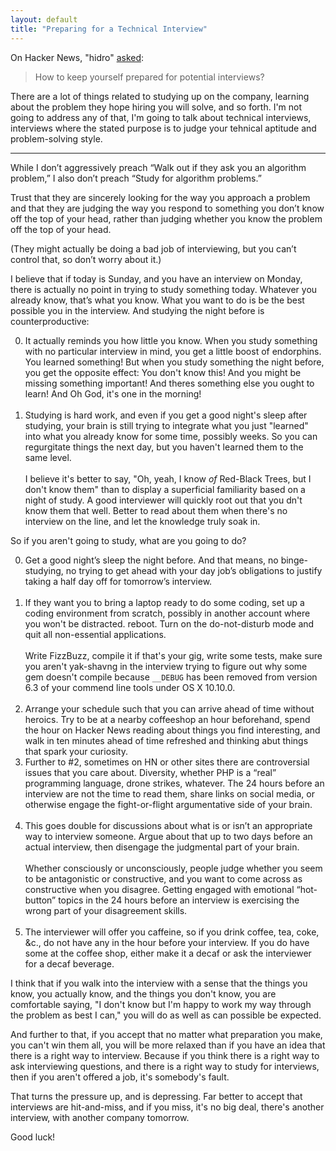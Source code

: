 ```yaml
---
layout: default
title: "Preparing for a Technical Interview"
---
```


On Hacker News, "hidro" [asked](https://news.ycombinator.com/item?id=9441500):

> How to keep yourself prepared for potential interviews?

There are a lot of things related to studying up on the company, learning about the problem they hope hiring you will solve, and so forth. I'm not going to address any of that, I'm going to talk about technical interviews, interviews where the stated purpose is to judge your tehnical aptitude and problem-solving style.

---

While I don’t aggressively preach “Walk out if they ask you an algorithm problem,” I also don’t preach “Study for algorithm problems.”

Trust that they are sincerely looking for the way you approach a problem and that they are judging the way you respond to something you don’t know off the top of your head, rather than judging whether you know the problem off the top of your head.

(They might actually be doing a bad job of interviewing, but you can’t control that, so don’t worry about it.)

I believe that if today is Sunday, and you have an interview on Monday, there is actually no point in trying to study something today. Whatever you already know, that’s what you know. What you want to do is be the best possible you in the interview. And studying the night before is counterproductive:

0. It actually reminds you how little you know. When you study something with no particular interview in mind, you get a little boost of endorphins. You learned something! But when you study something the night before, you get the opposite effect: You don't know this! And you might be missing something important! And theres something else you ought to learn! And Oh God, it's one in the morning!<br/><br/>
0. Studying is hard work, and even if you get a good night's sleep after studying, your brain is still trying to integrate what you just "learned" into what you already know for some time, possibly weeks. So you can regurgitate things the next day, but you haven't learned them to the same level.<br/><br/>I believe it's better to say, "Oh, yeah, I know *of* Red-Black Trees, but I don't know them" than to display a superficial familiarity based on a night of study. A good interviewer will quickly root out that you dn't know them that well. Better to read about them when there's no interview on the line, and let the knowledge truly soak in.

So if you aren't going to study, what are you going to do?

0. Get a good night’s sleep the night before. And that means, no binge-studying, no trying to get ahead with your day job’s obligations to justify taking a half day off for tomorrow’s interview.<br/><br/>
0. If they want you to bring a laptop ready to do some coding, set up a coding environment from scratch, possibly in another account where you won't be distracted. reboot. Turn on the do-not-disturb mode and quit all non-essential applications.<br/><br/>Write FizzBuzz, compile it if that's your gig, write some tests, make sure you aren't yak-shavng in the interview trying to figure out why some gem doesn't compile because `__DEBUG` has been removed from version 6.3 of your commend line tools under OS X 10.10.0.<br/><br/>
0. Arrange your schedule such that you can arrive ahead of time without heroics. Try to be at a nearby coffeeshop an hour beforehand, spend the hour on Hacker News reading about things you find interesting, and walk in ten minutes ahead of time refreshed and thinking abut things that spark your curiosity.
0. Further to #2, sometimes on HN or other sites there are controversial issues that you care about. Diversity, whether PHP is a “real” programming language, drone strikes, whatever. The 24 hours before an interview are not the time to read them, share links on social media, or otherwise engage the fight-or-flight argumentative side of your brain.<br/><br/>
0. This goes double for discussions about what is or isn’t an appropriate way to interview someone. Argue about that up to two days before an actual interview, then disengage the judgmental part of your brain.<br/><br/>Whether consciously or unconsciously, people judge whether you seem to be antagonistic or constructive, and you want to come across as constructive when you disagree. Getting engaged with emotional “hot-button” topics in the 24 hours before an interview is exercising the wrong part of your disagreement skills.<br/><br/>
0. The interviewer will offer you caffeine, so if you drink coffee, tea, coke, &c., do not have any in the hour before your interview. If you do have some at the coffee shop, either make it a decaf or ask the interviewer for a decaf beverage.

I think that if you walk into the interview with a sense that the things you know, you actually know, and the things you don't know, you are comfortable saying, "I don't know but I'm happy to work my way through the problem as best I can," you will do as well as can possible be expected.

And further to that, if you accept that no matter what preparation you make, you can't win them all, you will be more relaxed than if you have an idea that there is a right way to interview. Because if you think there is a right way to ask interviewing questions, and there is a right way to study for interviews, then if you aren't offered a job, it's somebody's fault.

That turns the pressure up, and is depressing. Far better to accept that interviews are hit-and-miss, and if you miss, it's no big deal, there's another interview, with another company tomorrow.

Good luck!
